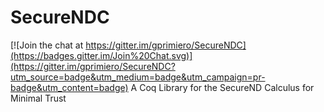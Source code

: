 # SecureNDC

[![Join the chat at https://gitter.im/gprimiero/SecureNDC](https://badges.gitter.im/Join%20Chat.svg)](https://gitter.im/gprimiero/SecureNDC?utm_source=badge&utm_medium=badge&utm_campaign=pr-badge&utm_content=badge)
A Coq Library for the SecureND Calculus for Minimal Trust 
